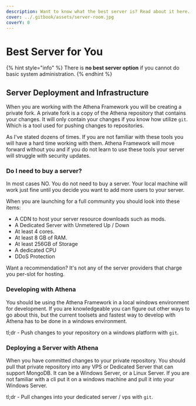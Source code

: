 ```yaml
---
description: Want to know what the best server is? Read about it here.
cover: ../.gitbook/assets/server-room.jpg
coverY: 0
---
```


# Best Server for You

{% hint style="info" %}
There is **no best server option** if you cannot do basic system administration.
{% endhint %}

## Server Deployment and Infrastructure

When you are working with the Athena Framework you will be creating a private fork. A private fork is a copy of the Athena repository that contains your changes. It will only contain your changes if you know how utilize `git`. Which is a tool used for pushing changes to repositories.

As I've stated dozens of times. If you are not familiar with these tools you will have a hard time working with them. Athena Framework will move forward without you and if you do not learn to use these tools your server will struggle with security updates.

### Do I need to buy a server?

In most cases NO. You do not need to buy a server. Your local machine will work just fine until you decide you want to add more users to your server.&#x20;

When you are launching for a full community you should look into these items:

* A CDN to host your server resource downloads such as mods.
* A Dedicated Server with Unmetered Up / Down
* At least 4 cores.
* At least 8 GB of RAM.
* At least 256GB of Storage
* A dedicated CPU
* DDoS Protection

Want a recommendation? It's not any of the server providers that charge you per-slot for hosting.

### Developing with Athena

You should be using the Athena Framework in a local windows environment for development. If you are knowledgeable you can figure out other ways to go about this, but the current toolsets and fastest way to develop with Athena has to be done in a windows environment.

tl;dr - Push changes to your repository on a windows platform with `git`.

### Deploying a Server with Athena

When you have committed changes to your private repository. You should pull that private repository into any VPS or Dedicated Server that can support MongoDB. It can be a Windows Server, or a Linux Server. If you are not familiar with a cli put it on a windows machine and pull it into your Windows Server.

tl;dr - Pull changes into your dedicated server / vps with `git`.











